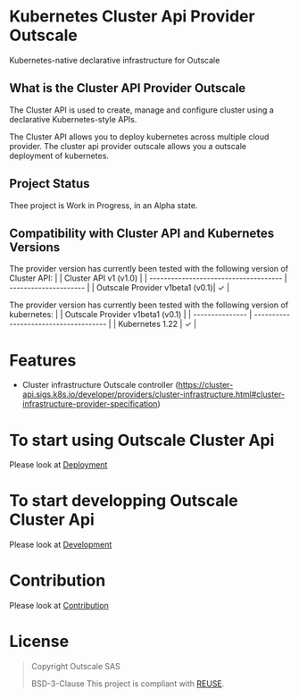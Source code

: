 # Kubernetes Cluster Api Provider Outscale

Kubernetes-native declarative infrastructure for Outscale

## What is the Cluster API Provider Outscale

The Cluster API is used to create, manage and configure cluster using a declarative Kubernetes-style APIs.

The Cluster API allows you to deploy kubernetes across multiple cloud provider. The cluster api provider outscale allows you a outscale deployment of kubernetes.

## Project Status
 
Thee project is Work in Progress,  in an Alpha state.


## Compatibility with Cluster API and Kubernetes Versions

The provider version has currently been tested with the following version of Cluster API:
|                                       | Cluster API v1 (v1.0) |
| ------------------------------------- | --------------------- |
| Outscale Provider v1beta1       (v0.1)| ✓                     |

The provider version has currently been tested with the following version of kubernetes:
|                 | Outscale Provider v1beta1 (v0.1) |
| --------------- | ------------------------------------- |
| Kubernetes 1.22 |  ✓                                    | 

# Features

- Cluster infrastructure Outscale controller (https://cluster-api.sigs.k8s.io/developer/providers/cluster-infrastructure.html#cluster-infrastructure-provider-specification)

# To start using Outscale Cluster Api
Please look at [Deployment](https://github.com/outscale-vbr/cluster-api-provider-outscale/blob/cluster/docs/deploy.md)

# To start developping Outscale Cluster Api
Please look at [Development](https://github.com/outscale-vbr/cluster-api-provider-outscale/blob/cluster/docs/develop.md)

# Contribution
Please look at [Contribution](https://github.com/outscale-vbr/cluster-api-provider-outscale/blob/cluster/CONTRIBUTING.md)

# License

> Copyright Outscale SAS
>
> BSD-3-Clause
This project is compliant with [REUSE](https://reuse.software/).
